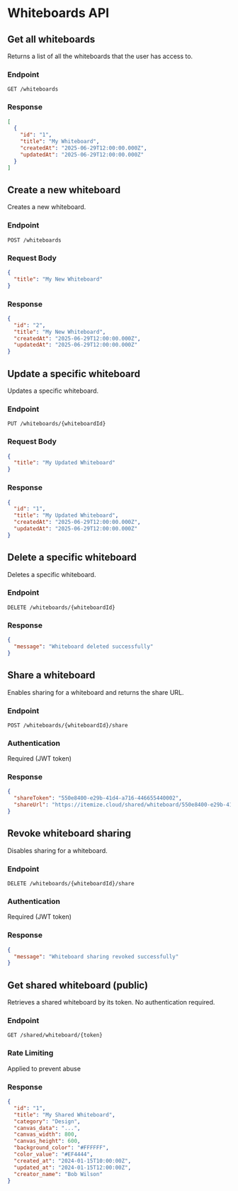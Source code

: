 # Whiteboards API

## Get all whiteboards

Returns a list of all the whiteboards that the user has access to.

### Endpoint

```
GET /whiteboards
```

### Response

```json
[
  {
    "id": "1",
    "title": "My Whiteboard",
    "createdAt": "2025-06-29T12:00:00.000Z",
    "updatedAt": "2025-06-29T12:00:00.000Z"
  }
]
```

## Create a new whiteboard

Creates a new whiteboard.

### Endpoint

```
POST /whiteboards
```

### Request Body

```json
{
  "title": "My New Whiteboard"
}
```

### Response

```json
{
  "id": "2",
  "title": "My New Whiteboard",
  "createdAt": "2025-06-29T12:00:00.000Z",
  "updatedAt": "2025-06-29T12:00:00.000Z"
}
```

## Update a specific whiteboard

Updates a specific whiteboard.

### Endpoint

```
PUT /whiteboards/{whiteboardId}
```

### Request Body

```json
{
  "title": "My Updated Whiteboard"
}
```

### Response

```json
{
  "id": "1",
  "title": "My Updated Whiteboard",
  "createdAt": "2025-06-29T12:00:00.000Z",
  "updatedAt": "2025-06-29T12:00:00.000Z"
}
```

## Delete a specific whiteboard

Deletes a specific whiteboard.

### Endpoint

```
DELETE /whiteboards/{whiteboardId}
```

### Response

```json
{
  "message": "Whiteboard deleted successfully"
}
```

## Share a whiteboard

Enables sharing for a whiteboard and returns the share URL.

### Endpoint

```
POST /whiteboards/{whiteboardId}/share
```

### Authentication

Required (JWT token)

### Response

```json
{
  "shareToken": "550e8400-e29b-41d4-a716-446655440002",
  "shareUrl": "https://itemize.cloud/shared/whiteboard/550e8400-e29b-41d4-a716-446655440002"
}
```

## Revoke whiteboard sharing

Disables sharing for a whiteboard.

### Endpoint

```
DELETE /whiteboards/{whiteboardId}/share
```

### Authentication

Required (JWT token)

### Response

```json
{
  "message": "Whiteboard sharing revoked successfully"
}
```

## Get shared whiteboard (public)

Retrieves a shared whiteboard by its token. No authentication required.

### Endpoint

```
GET /shared/whiteboard/{token}
```

### Rate Limiting

Applied to prevent abuse

### Response

```json
{
  "id": "1",
  "title": "My Shared Whiteboard",
  "category": "Design",
  "canvas_data": "...",
  "canvas_width": 800,
  "canvas_height": 600,
  "background_color": "#FFFFFF",
  "color_value": "#EF4444",
  "created_at": "2024-01-15T10:00:00Z",
  "updated_at": "2024-01-15T12:00:00Z",
  "creator_name": "Bob Wilson"
}
```

